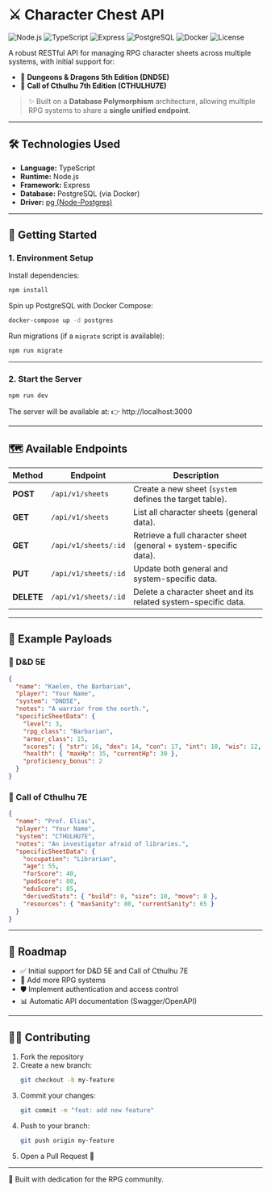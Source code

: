 # ⚔️ Character Chest API

![Node.js](https://img.shields.io/badge/Node.js-18.x-green?logo=node.js)
![TypeScript](https://img.shields.io/badge/TypeScript-5.x-blue?logo=typescript)
![Express](https://img.shields.io/badge/Express.js-4.x-lightgrey?logo=express)
![PostgreSQL](https://img.shields.io/badge/PostgreSQL-15.x-blue?logo=postgresql)
![Docker](https://img.shields.io/badge/Docker-ready-blue?logo=docker)
![License](https://img.shields.io/badge/license-MIT-green)

A robust RESTful API for managing RPG character sheets across multiple systems, with initial support for:
- 🐉 **Dungeons & Dragons 5th Edition (DND5E)**
- 🐙 **Call of Cthulhu 7th Edition (CTHULHU7E)**

> ✨ Built on a **Database Polymorphism** architecture, allowing multiple RPG systems to share a **single unified endpoint**.

---

## 🛠️ Technologies Used

- **Language:** TypeScript
- **Runtime:** Node.js
- **Framework:** Express
- **Database:** PostgreSQL (via Docker)
- **Driver:** [pg (Node-Postgres)](https://node-postgres.com/)

---

## 🚀 Getting Started

### 1. Environment Setup

Install dependencies:
```bash
npm install
```

Spin up PostgreSQL with Docker Compose:
```bash
docker-compose up -d postgres
```

Run migrations (if a `migrate` script is available):
```bash
npm run migrate
```

---

### 2. Start the Server

```bash
npm run dev
```

The server will be available at:
👉 http://localhost:3000

---

## 🗺️ Available Endpoints

| Method   | Endpoint             | Description                                                                 |
|----------|----------------------|-----------------------------------------------------------------------------|
| **POST**   | `/api/v1/sheets`     | Create a new sheet (`system` defines the target table).                      |
| **GET**    | `/api/v1/sheets`     | List all character sheets (general data).                                    |
| **GET**    | `/api/v1/sheets/:id` | Retrieve a full character sheet (general + system-specific data).            |
| **PUT**    | `/api/v1/sheets/:id` | Update both general and system-specific data.                               |
| **DELETE** | `/api/v1/sheets/:id` | Delete a character sheet and its related system-specific data.               |

---

## 💾 Example Payloads

### 🐉 D&D 5E
```json
{
  "name": "Kaelen, the Barbarian",
  "player": "Your Name",
  "system": "DND5E",
  "notes": "A warrior from the north.",
  "specificSheetData": {
    "level": 3,
    "rpg_class": "Barbarian",
    "armor_class": 15,
    "scores": { "str": 16, "dex": 14, "con": 17, "int": 10, "wis": 12, "cha": 8 },
    "health": { "maxHp": 35, "currentHp": 30 },
    "proficiency_bonus": 2
  }
}
```

### 🐙 Call of Cthulhu 7E
```json
{
  "name": "Prof. Elias",
  "player": "Your Name",
  "system": "CTHULHU7E",
  "notes": "An investigator afraid of libraries.",
  "specificSheetData": {
    "occupation": "Librarian",
    "age": 55,
    "forScore": 40,
    "podScore": 80,
    "eduScore": 85,
    "derivedStats": { "build": 0, "size": 10, "move": 8 },
    "resources": { "maxSanity": 80, "currentSanity": 65 }
  }
}
```

---

## 📌 Roadmap

- ✅ Initial support for D&D 5E and Call of Cthulhu 7E
- 🔄 Add more RPG systems
- 🛡️ Implement authentication and access control
- 📊 Automatic API documentation (Swagger/OpenAPI)

---

## 👨‍💻 Contributing

1. Fork the repository
2. Create a new branch:
   ```bash
   git checkout -b my-feature
   ```
3. Commit your changes:
   ```bash
   git commit -m "feat: add new feature"
   ```
4. Push to your branch:
   ```bash
   git push origin my-feature
   ```
5. Open a Pull Request 🎉

---

📌 Built with dedication for the RPG community.


